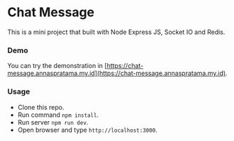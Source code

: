 # Chat Message #

This is a mini project that built with Node Express JS, Socket IO and Redis.

### Demo ###

You can try the demonstration in [https://chat-message.annaspratama.my.id](https://chat-message.annaspratama.my.id).

### Usage ###

* Clone this repo.
* Run command `npm install`.
* Run server `npm run dev`.
* Open browser and type `http://localhost:3000`.